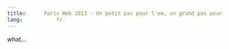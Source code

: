 ```yaml
---
title:  	Paris Web 2013 - Un petit pas pour l'em, un grand pas pour le Web
lang:			fr
---
```


what…
